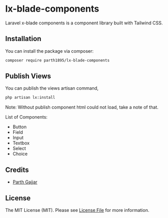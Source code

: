 # lx-blade-components
Laravel x-blade components is a component library built with Tailwind CSS.

## Installation

You can install the package via composer:

```bash
composer require parth1895/lx-blade-components
```

## Publish Views
You can publish the views artisan command,

```bash
php artisan lx:install
```
Note: Without publish component html could not load, take a note of that.

List of Components:

- Button
- Field
- Input
- Textbox
- Select
- Choice

## Credits
- [Parth Gajjar](https://github.com/parth1895)

## License

The MIT License (MIT). Please see [License File](LICENSE.md) for more information.